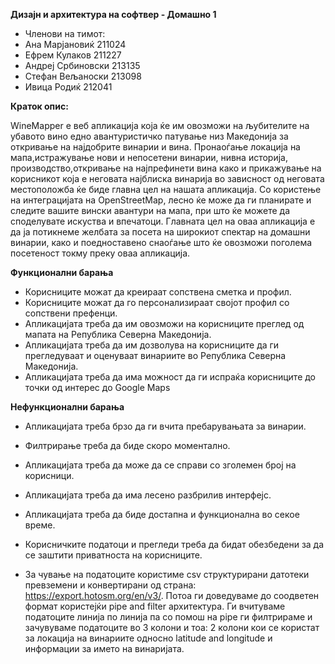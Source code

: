 **Дизајн и архитектура на софтвер - Домашно 1**

- Членови на тимот:
- Ана Марјановиќ 211024
- Ефрем Кулаков 211227
- Андреј Србиновски 213135
- Стефан Вељаноски 213098
- Ивица Родиќ 212041

**Краток опис:**

WineMapper е веб апликација која ќе им овозможи на љубителите на убавото вино едно авантуристичко патување низ Македонија за откривање на најдобрите винарии и вина. Пронаоѓање локација на мапа,истражување нови и непосетени винарии, нивна историја, производство,откривање на најпрефинети вина како и прикажување на корисникот која е неговата најблиска винарија во зависност од неговата местоположба ќе биде главна цел на нашата апликација. Со користење на интеграцијата на OpenStreetMap, лесно ќе може да ги планирате и следите вашите вински авантури на мапа, при што ќе можете да споделувате искуства и впечатоци. 
Главната цел на оваа апликација е да ја потикнеме желбата за посета на широкиот спектар на домашни винарии, како и поедноставено снаоѓање што ќе овозможи поголема посетеност токму преку оваа апликација.


**Функционални барања**
- Корисниците можат да креираат сопствена сметка и профил.
- Корисниците можат да го персонализираат својот профил со сопствени префенци.
- Апликацијата треба да им овозможи на корисниците преглед од мапата на Република Северна Македонија.
- Апликацијата треба да им дозволува на корисниците да ги прегледуваат и оценуваат винариите во Република Северна Македонија.
- Апликацијата треба да има можност да ги испраќа корисниците до точки од интерес до Google Maps

**Нефункционални барања**
- Апликацијата треба брзо да ги вчита пребарувањата за винарии.
- Филтрирање треба да биде скоро моментално.
- Апликацијата треба да може да се справи со зголемен број на корисници.
- Апликацијата треба да има лесено разбрилив интерфејс.
- Апликацијата треба да биде достапна и функционална во секое време.
- Корисничките податоци и прегледи треба да бидат обезбедени за да се заштити   приватноста на корисниците.

- За чување на податоците користиме csv структурирани датотеки превземени и конвертирани од страна: https://export.hotosm.org/en/v3/. Потоа ги доведуваме до соодветен формат користејќи pipe and filter архитектура. Ги вчитуваме податоците линија по линија па со помош на pipe ги филтрираме и зачувуваме податоците во 3 колони и тоа: 2 колони кои се користат за локација на винариите односно latitude and longitude и информации за името на винаријата. 
